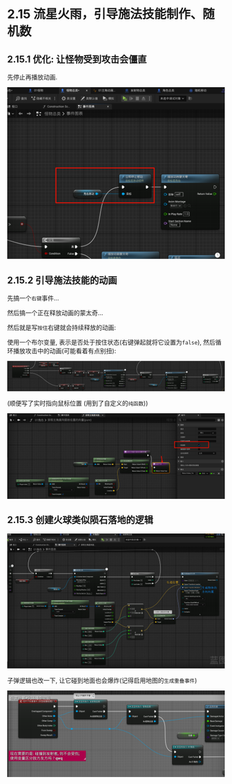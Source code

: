 # 2.15 流星火雨，引导施法技能制作、随机数
## 2.15.1 优化: 让怪物受到攻击会僵直

先停止再播放动画.

![Clip_2024-06-10_16-23-07.png](./Clip_2024-06-10_16-23-07.png)

## 2.15.2 引导施法技能的动画
先搞一个`右键`事件...

然后搞一个正在释放动画的蒙太奇...

然后就是写`按住`右键就会持续释放的动画:

使用一个布尔变量, 表示是否处于按住状态(右键弹起就将它设置为`false`), 然后循环播放攻击中的动画(可能看着有点别扭):

![Clip_2024-06-10_18-08-35.png](./Clip_2024-06-10_18-08-35.png)

(顺便写了实时指向鼠标位置 (用到了自定义的`纯函数`))

![Clip_2024-06-10_18-12-00.png](./Clip_2024-06-10_18-12-00.png)


## 2.15.3 创建火球类似陨石落地的逻辑

![Clip_2024-06-10_19-28-59.png](./Clip_2024-06-10_19-28-59.png)

子弹逻辑也改一下, 让它碰到地面也会爆炸(记得启用地图的`生成重叠事件`)

![Clip_2024-06-10_19-34-33.png](./Clip_2024-06-10_19-34-33.png)

